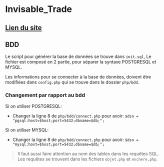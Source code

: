# Invisable_Trade

## [Lien du site](http://crazydev.tomy-sackebandt.mds-angers.yt/php/accueil.php)

## BDD
Le script pour générer la base de données se trouve dans `init.sql`, Le fichier est composé en 2 partie, pour séparer la syntaxe POSTGRESQL et MYSQL.

Les informations pour se connecter à la base de données, doivent être modifiées dans `config.php` qui se trouve dans le dossier `php/bdd`.

### Changement par rapport au bdd
Si on utiliser POSTGRESQL:
- Changer la ligne 8 de `php/bdd/connect.php` pour avoir: `$dsn = "pgsql:host=$host;port=5432;dbname=$db;";`

Si on utiliser MYSQL:
- Changer la ligne 8 de `php/bdd/connect.php` pour avoir: `$dsn = "mysql:host=$host;port=5432;dbname=$db;";`

> Il faut aussi faire attention au nom des tables dans les requêtes SQL.
> Les requêtes se trouvent dans les fichiers `objet.php` et `enchere.php`.